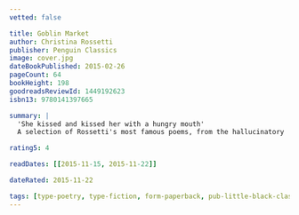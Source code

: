 ```yaml
---
vetted: false

title: Goblin Market
author: Christina Rossetti
publisher: Penguin Classics
image: cover.jpg
dateBookPublished: 2015-02-26
pageCount: 64
bookHeight: 198
goodreadsReviewId: 1449192623
isbn13: 9780141397665

summary: |
  'She kissed and kissed her with a hungry mouth'
  A selection of Rossetti's most famous poems, from the hallucinatory 'Goblin Market' to 'In the bleak mid-winter'.

rating5: 4

readDates: [[2015-11-15, 2015-11-22]]

dateRated: 2015-11-22

tags: [type-poetry, type-fiction, form-paperback, pub-little-black-classics]
---
```

